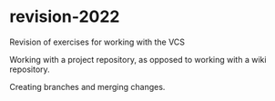 # revision-2022
Revision of exercises for working with the VCS

Working with a project repository, as opposed to working with a wiki repository.

Creating branches and merging changes.
